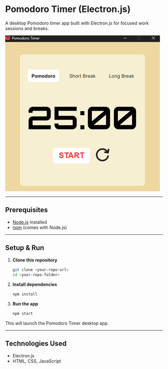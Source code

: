 # Pomodoro Timer (Electron.js)

A desktop Pomodoro timer app built with Electron.js for focused work sessions and breaks.

![Preview of App](/src/images/screenshot.png)


---

## Prerequisites

- [Node.js](https://nodejs.org/) installed  
- [npm](https://www.npmjs.com/) (comes with Node.js)  

---

## Setup & Run

1. **Clone this repository**

    ```bash
    git clone <your-repo-url>
    cd <your-repo-folder>
    ```

2. **Install dependencies**

    ```bash
    npm install
    ```

3. **Run the app**

    ```bash
    npm start
    ```

This will launch the Pomodoro Timer desktop app.

---

## Technologies Used

- Electron.js  
- HTML, CSS, JavaScript  
